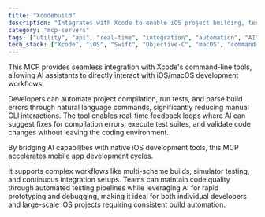 ```yaml
---
title: "Xcodebuild"
description: "Integrates with Xcode to enable iOS project building, testing, and error handling for efficient AI-assisted development workflows."
category: "mcp-servers"
tags: ["utility", "api", "real-time", "integration", "automation", "AI", "iOS development", "macOS development"]
tech_stack: ["Xcode", "iOS", "Swift", "Objective-C", "macOS", "command-line tools", "continuous integration"]
---
```


This MCP provides seamless integration with Xcode's command-line tools, allowing AI assistants to directly interact with iOS/macOS development workflows. 

Developers can automate project compilation, run tests, and parse build errors through natural language commands, significantly reducing manual CLI interactions. The tool enables real-time feedback loops where AI can suggest fixes for compilation errors, execute test suites, and validate code changes without leaving the coding environment.

By bridging AI capabilities with native iOS development tools, this MCP accelerates mobile app development cycles. 

It supports complex workflows like multi-scheme builds, simulator testing, and continuous integration setups. Teams can maintain code quality through automated testing pipelines while leveraging AI for rapid prototyping and debugging, making it ideal for both individual developers and large-scale iOS projects requiring consistent build automation.